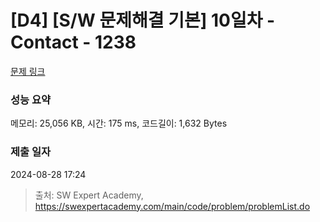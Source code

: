 # [D4] [S/W 문제해결 기본] 10일차 - Contact - 1238 

[문제 링크](https://swexpertacademy.com/main/code/problem/problemDetail.do?contestProbId=AV15B1cKAKwCFAYD) 

### 성능 요약

메모리: 25,056 KB, 시간: 175 ms, 코드길이: 1,632 Bytes

### 제출 일자

2024-08-28 17:24



> 출처: SW Expert Academy, https://swexpertacademy.com/main/code/problem/problemList.do